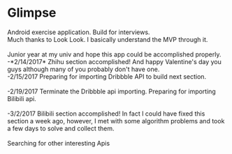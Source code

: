 # Glimpse
Android exercise application. Build for interviews.
<br>Much thanks to Look Look. I basically understand the MVP through it.</br>
<br>Junior year at my univ and hope this app could be accomplished properly.</br>
\-\*2/14/2017\* Zhihu section accomplished! And happy Valentine's day you guys although many of you probably don't have one.
<br>\-2/15/2017 Preparing for importing Dribbble API to build next section.</br>
<br>\-2/19/2017 Terminate the Dribbble api importing. Preparing for importing Bilibili api.</br>
<br>\-3/2/2017 Bilibili section accomplished! In fact I could have fixed this section a week ago, however, I met with some algorithm problems and took a few days to solve and collect them.</br>
<br>Searching for other interesting Apis</br>
